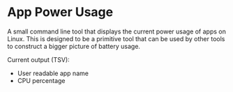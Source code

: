 # App Power Usage
A small command line tool that displays the current power usage of apps on Linux. This is designed to be a primitive tool that can be used by other tools to construct a bigger picture of battery usage.

Current output (TSV):
- User readable app name
- CPU percentage
